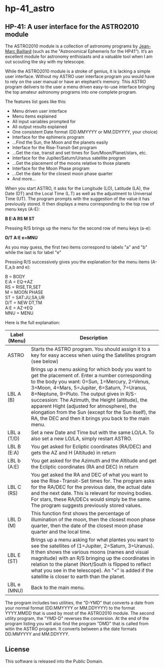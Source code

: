 # hp-41_astro
## HP-41: A user interface for the ASTRO2010 module

The ASTRO2010 module is a collection of astronomy programs by [Jean-Marc Baillard](http://hp41programs.yolasite.com/) (such as the "Astronomical Ephemeris for the HP41"). It’s an excellent module for astronomy enthisiasts and a valuable tool when I am out scouting the sky with my telescope.

While the ASTRO2010 module is a stroke of genius, it is lacking a simple user interface. Without my ASTRO user interface program you would have to rely on the user manual or have an elephant’s memory. This ASTRO program delivers to the user a menu driven easy-to-use interface bringing the top amateur astronomy programs into one complete program.

The features list goes like this:

* Menu driven user interface
* Menu items explained
* All input variables prompted for
* All output results explained
* One consistent Date format (DD.MMYYYY or MM.DDYYYY, your choice)
* Interface for the ephimeris program
* …Find the Sun, the Moon and the planets easily
* Interface for the Rise-Transit-Set program
* …Get the rise, transit and set times for Sun/Moon/Planet/stars, etc.
* Interface for the Jupiter/Saturn/Uranus satellite program
* …Get the placement of the moons relative to those planets
* Interface for the Moon Phase program
* …Get the date for the closest moon phase quarter
* And more…

When you start ASTRO, it asks for the Longitude (LO), Latitude (LA), the Date (DT) and the Local Time (L.T) as well as the adjustment to Universal Time (UT). 
The program prompts with the suggestion of the value it has previously stored. It then displays a menu corresponding to the top row of menu keys (A-E):

**__B E:A RS M ST__**

Pressing R/S brings up the menu for the second row of menu keys (a-e):

**__D/T A:E e=MNU__**

As you may guess, the first two items correspond to labels "a" and "b" while the last is for label "e"

Pressing R/S successively gives you the explanation for the menu items (A-E,a,b and e):

B = BODY<br>
E:A = EQ->AZ<br>
RS = RISE,TR,SET<br>
M = MOON PHASE<br>
ST = SAT:JU,SA,UR<br>
D/T = NEW DT,TM<br>
A:E = AZ->EQ<br>
MNU = MENU<br>

Here is the full explanation:

Label (Menu)	|Description
----------------|-----------
ASTRO	|Starts the ASTRO program. You should assign it to a key for easy access when using the Satellites program (see below)
LBL A (B)	|Brings up a menu asking for which body you want to get the placement of. Enter a number corresponding to the body you want: 0=Sun, 1=Mercury, 2=Venus, 3=Moon, 4=Mars, 5=Jupiter, 6=Saturn, 7=Uranus, 8=Neptune, 9=Pluto. The output gives in R/S-succession: The Azimuth, the Height (altitude), the apparent Hight (adjusted for atmosphere), the elongation from the Sun (except for the Sun itself), the RA, the DEC and then it brings you back to the main menu.
LBL a (T/D)	|Set a new Date and Time but with the same LO/LA. To also set a new LO/LA, simply restart ASTRO.
LBL B (E:A)	|You get asked for Ecliptic coordinates (RA/DEC) and gets the AZ and H (Altitude) in return
LBL b (A:E)	|You get asked for the Azimuth and the Altitude and get the Ecliptic coordinates (RA and DEC) in return
LBL C (RS)	|You get asked the RA and DEC of what you want to see the Rise-Transit-Set times for. The program asks for the RA/DEC for the previous date, the actual date and the next date. This is relevant for moving bodies. For stars, these RA/DECs would simply be the same. The program suggests previously stored values.
LBL D (M)	|This function first shows the percentage of illumination of the moon, then the closest moon phase quarter, then the date of the closest moon phase quarter and the local time.
LBL E (ST)	|Brings up a menu asking for what plantes you want to see the satellites of (1=Jupiter, 2=Saturn, 3=Uranus). It then shows the various moons (names and visual magnitude) with an R/S bringing up the coordinates in relation to the planet (Nort/South is flipped to reflect what you see in the telescope). An "<" is added if the satellite is closer to earth than the planet.
LBL e (MNU)	|Back to the main menu.

The program includes two utilities, the "D-YMD" that converts a date from your normal format (DD.MMYYYY or MM.DDYYYY) to the format YYYY.MMDD that is used by most of the ASTRO2010 module. The second utility program, the "YMD-D" reverses the conversion. At the end of the program listing you will also find the program "DMD" that is called from witin the ASTRO program. It converts between a the date formats DD.MMYYYY and MM.DDYYYY.

## License
This software is released into the Public Domain.

